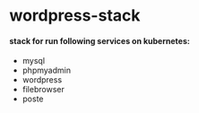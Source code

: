 # wordpress-stack
#### stack for run following services on kubernetes:
 - mysql
 - phpmyadmin
 - wordpress
 - filebrowser
 - poste

